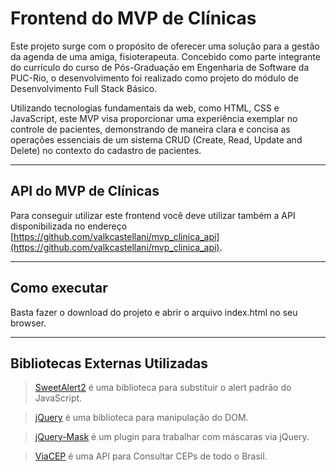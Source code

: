 # Frontend do MVP de Clínicas

Este projeto surge com o propósito de oferecer uma solução para a gestão da agenda de uma amiga, fisioterapeuta. Concebido como parte integrante do currículo do curso de Pós-Graduação em Engenharia de Software da PUC-Rio, o desenvolvimento foi realizado como projeto do módulo de Desenvolvimento Full Stack Básico.

Utilizando tecnologias fundamentais da web, como HTML, CSS e JavaScript, este MVP visa proporcionar uma experiência exemplar no controle de pacientes, demonstrando de maneira clara e concisa as operações essenciais de um sistema CRUD (Create, Read, Update and Delete) no contexto do cadastro de pacientes.

---

## API do MVP de Clínicas

Para conseguir utilizar este frontend você deve utilizar também a API disponibilizada no endereço [https://github.com/valkcastellani/mvp_clinica_api](https://github.com/valkcastellani/mvp_clinica_api).

---

## Como executar

Basta fazer o download do projeto e abrir o arquivo index.html no seu browser.

---

## Bibliotecas Externas Utilizadas

> [SweetAlert2](https://sweetalert2.github.io/) é uma biblioteca para substituir o alert padrão do JavaScript.

> [jQuery](https://jquery.com/) é uma biblioteca para manipulação do DOM.

> [jQuery-Mask](https://igorescobar.github.io/jQuery-Mask-Plugin/) é um plugin para trabalhar com máscaras via jQuery.

> [ViaCEP](https://viacep.com.br/) é uma API para Consultar CEPs de todo o Brasil.
